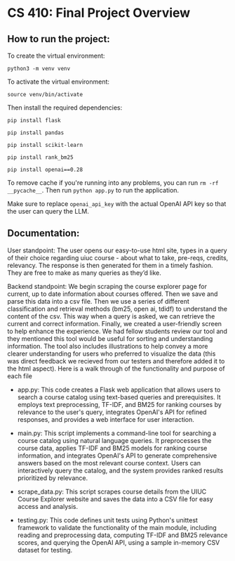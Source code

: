 # CS 410: Final Project Overview

## How to run the project: 

To create the virtual environment:

`python3 -m venv venv`

To activate the virtual environment:

`source venv/bin/activate`

Then install the required dependencies:

`pip install flask`

`pip install pandas`

`pip install scikit-learn`

`pip install rank_bm25`

`pip install openai==0.28`

To remove cache if you're running into any problems, you can run `rm -rf __pycache__`.
Then run `python app.py` to run the application.

Make sure to replace `openai_api_key` with the actual OpenAI API key so that the user can query the LLM. 

## Documentation: 
User standpoint: The user opens our easy-to-use html site, types in a query of their choice regarding uiuc course - about what to take, pre-reqs, credits, relevancy. 
The response is then generated for them in a timely fashion. They are free to make as many queries as they’d like. 

Backend standpoint: We begin scraping the course explorer page for current, up to date information about courses offered. Then we save and parse this data into a csv file. 
Then we use a series of different classification and retrieval methods (bm25, open ai, tdidf) to understand the content of the csv. 
This way when a query is asked, we can retrieve the current and correct information. Finally, we created a user-friendly screen to help enhance the experience. 
We had fellow students review our tool and they mentioned this tool would be useful for sorting and understanding information. The tool also includes illustrations to help convey a more clearer understanding for users who preferred to visualize the data (this was direct feedback we recieved from our testers and therefore added it to the html aspect). 
Here is a walk through of the functionality and purpose of each file 

- app.py: This code creates a Flask web application that allows users to search a course catalog using text-based queries and prerequisites. It employs text preprocessing, TF-IDF, and BM25 for ranking courses by relevance to the user's query, integrates OpenAI's API for refined responses, and provides a web interface for user interaction.
  
- main.py: This script implements a command-line tool for searching a course catalog using natural language queries. It preprocesses the course data, applies TF-IDF and BM25 models for ranking course information, and integrates OpenAI's API to generate comprehensive answers based on the most relevant course context. Users can interactively query the catalog, and the system provides ranked results prioritized by relevance.

- scrape_data.py: This script scrapes course details from the UIUC Course Explorer website and saves the data into a CSV file for easy access and analysis.

- testing.py: This code defines unit tests using Python's unittest framework to validate the functionality of the main module, including reading and preprocessing data, computing TF-IDF and BM25 relevance scores, and querying the OpenAI API, using a sample in-memory CSV dataset for testing. 
